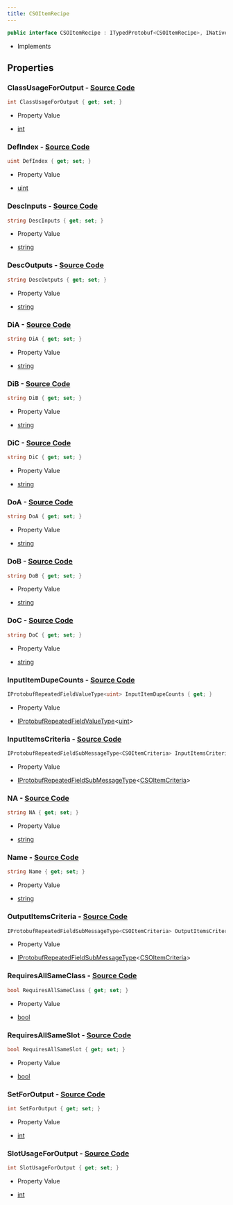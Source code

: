 ```yaml
---
title: CSOItemRecipe
---
```


```csharp
public interface CSOItemRecipe : ITypedProtobuf<CSOItemRecipe>, INativeHandle
```

- Implements

## Properties

### **ClassUsageForOutput** - [Source Code](https://github.com/swiftly-solution/swiftlys2/blob/main/managed/src/SwiftlyS2.Generated/Protobufs/Interfaces/CSOItemRecipe.cs#L52)

```csharp
int ClassUsageForOutput { get; set; }
```

- Property Value

- [int](https://learn.microsoft.com/dotnet/api/system.int32)

### **DefIndex** - [Source Code](https://github.com/swiftly-solution/swiftlys2/blob/main/managed/src/SwiftlyS2.Generated/Protobufs/Interfaces/CSOItemRecipe.cs#L13)

```csharp
uint DefIndex { get; set; }
```

- Property Value

- [uint](https://learn.microsoft.com/dotnet/api/system.uint32)

### **DescInputs** - [Source Code](https://github.com/swiftly-solution/swiftlys2/blob/main/managed/src/SwiftlyS2.Generated/Protobufs/Interfaces/CSOItemRecipe.cs#L22)

```csharp
string DescInputs { get; set; }
```

- Property Value

- [string](https://learn.microsoft.com/dotnet/api/system.string)

### **DescOutputs** - [Source Code](https://github.com/swiftly-solution/swiftlys2/blob/main/managed/src/SwiftlyS2.Generated/Protobufs/Interfaces/CSOItemRecipe.cs#L25)

```csharp
string DescOutputs { get; set; }
```

- Property Value

- [string](https://learn.microsoft.com/dotnet/api/system.string)

### **DiA** - [Source Code](https://github.com/swiftly-solution/swiftlys2/blob/main/managed/src/SwiftlyS2.Generated/Protobufs/Interfaces/CSOItemRecipe.cs#L28)

```csharp
string DiA { get; set; }
```

- Property Value

- [string](https://learn.microsoft.com/dotnet/api/system.string)

### **DiB** - [Source Code](https://github.com/swiftly-solution/swiftlys2/blob/main/managed/src/SwiftlyS2.Generated/Protobufs/Interfaces/CSOItemRecipe.cs#L31)

```csharp
string DiB { get; set; }
```

- Property Value

- [string](https://learn.microsoft.com/dotnet/api/system.string)

### **DiC** - [Source Code](https://github.com/swiftly-solution/swiftlys2/blob/main/managed/src/SwiftlyS2.Generated/Protobufs/Interfaces/CSOItemRecipe.cs#L34)

```csharp
string DiC { get; set; }
```

- Property Value

- [string](https://learn.microsoft.com/dotnet/api/system.string)

### **DoA** - [Source Code](https://github.com/swiftly-solution/swiftlys2/blob/main/managed/src/SwiftlyS2.Generated/Protobufs/Interfaces/CSOItemRecipe.cs#L37)

```csharp
string DoA { get; set; }
```

- Property Value

- [string](https://learn.microsoft.com/dotnet/api/system.string)

### **DoB** - [Source Code](https://github.com/swiftly-solution/swiftlys2/blob/main/managed/src/SwiftlyS2.Generated/Protobufs/Interfaces/CSOItemRecipe.cs#L40)

```csharp
string DoB { get; set; }
```

- Property Value

- [string](https://learn.microsoft.com/dotnet/api/system.string)

### **DoC** - [Source Code](https://github.com/swiftly-solution/swiftlys2/blob/main/managed/src/SwiftlyS2.Generated/Protobufs/Interfaces/CSOItemRecipe.cs#L43)

```csharp
string DoC { get; set; }
```

- Property Value

- [string](https://learn.microsoft.com/dotnet/api/system.string)

### **InputItemDupeCounts** - [Source Code](https://github.com/swiftly-solution/swiftlys2/blob/main/managed/src/SwiftlyS2.Generated/Protobufs/Interfaces/CSOItemRecipe.cs#L67)

```csharp
IProtobufRepeatedFieldValueType<uint> InputItemDupeCounts { get; }
```

- Property Value

- [IProtobufRepeatedFieldValueType](/docs/api/shared/netmessages/iprotobufrepeatedfieldvaluetype-1)<[uint](https://learn.microsoft.com/dotnet/api/system.uint32)>

### **InputItemsCriteria** - [Source Code](https://github.com/swiftly-solution/swiftlys2/blob/main/managed/src/SwiftlyS2.Generated/Protobufs/Interfaces/CSOItemRecipe.cs#L61)

```csharp
IProtobufRepeatedFieldSubMessageType<CSOItemCriteria> InputItemsCriteria { get; }
```

- Property Value

- [IProtobufRepeatedFieldSubMessageType](/docs/api/shared/netmessages/iprotobufrepeatedfieldsubmessagetype-1)<[CSOItemCriteria](/docs/api/shared/protobufdefinitions/csoitemcriteria)>

### **NA** - [Source Code](https://github.com/swiftly-solution/swiftlys2/blob/main/managed/src/SwiftlyS2.Generated/Protobufs/Interfaces/CSOItemRecipe.cs#L19)

```csharp
string NA { get; set; }
```

- Property Value

- [string](https://learn.microsoft.com/dotnet/api/system.string)

### **Name** - [Source Code](https://github.com/swiftly-solution/swiftlys2/blob/main/managed/src/SwiftlyS2.Generated/Protobufs/Interfaces/CSOItemRecipe.cs#L16)

```csharp
string Name { get; set; }
```

- Property Value

- [string](https://learn.microsoft.com/dotnet/api/system.string)

### **OutputItemsCriteria** - [Source Code](https://github.com/swiftly-solution/swiftlys2/blob/main/managed/src/SwiftlyS2.Generated/Protobufs/Interfaces/CSOItemRecipe.cs#L64)

```csharp
IProtobufRepeatedFieldSubMessageType<CSOItemCriteria> OutputItemsCriteria { get; }
```

- Property Value

- [IProtobufRepeatedFieldSubMessageType](/docs/api/shared/netmessages/iprotobufrepeatedfieldsubmessagetype-1)<[CSOItemCriteria](/docs/api/shared/protobufdefinitions/csoitemcriteria)>

### **RequiresAllSameClass** - [Source Code](https://github.com/swiftly-solution/swiftlys2/blob/main/managed/src/SwiftlyS2.Generated/Protobufs/Interfaces/CSOItemRecipe.cs#L46)

```csharp
bool RequiresAllSameClass { get; set; }
```

- Property Value

- [bool](https://learn.microsoft.com/dotnet/api/system.boolean)

### **RequiresAllSameSlot** - [Source Code](https://github.com/swiftly-solution/swiftlys2/blob/main/managed/src/SwiftlyS2.Generated/Protobufs/Interfaces/CSOItemRecipe.cs#L49)

```csharp
bool RequiresAllSameSlot { get; set; }
```

- Property Value

- [bool](https://learn.microsoft.com/dotnet/api/system.boolean)

### **SetForOutput** - [Source Code](https://github.com/swiftly-solution/swiftlys2/blob/main/managed/src/SwiftlyS2.Generated/Protobufs/Interfaces/CSOItemRecipe.cs#L58)

```csharp
int SetForOutput { get; set; }
```

- Property Value

- [int](https://learn.microsoft.com/dotnet/api/system.int32)

### **SlotUsageForOutput** - [Source Code](https://github.com/swiftly-solution/swiftlys2/blob/main/managed/src/SwiftlyS2.Generated/Protobufs/Interfaces/CSOItemRecipe.cs#L55)

```csharp
int SlotUsageForOutput { get; set; }
```

- Property Value

- [int](https://learn.microsoft.com/dotnet/api/system.int32)

